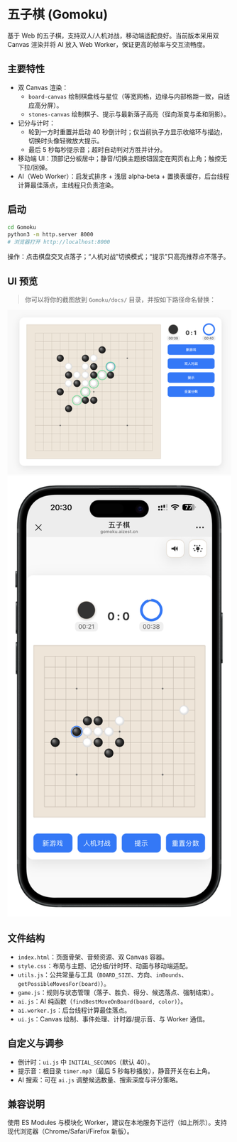 # 五子棋 (Gomoku)

基于 Web 的五子棋，支持双人/人机对战，移动端适配良好。当前版本采用双 Canvas 渲染并将 AI 放入 Web Worker，保证更高的帧率与交互流畅度。

## 主要特性
- 双 Canvas 渲染：
  - `board-canvas` 绘制棋盘线与星位（等宽网格，边缘与内部格距一致，自适应高分屏）。
  - `stones-canvas` 绘制棋子、提示与最新落子高亮（径向渐变与柔和阴影）。
- 记分与计时：
  - 轮到一方时重置并启动 40 秒倒计时；仅当前执子方显示收缩环与描边，切换时头像轻微放大提示。
  - 最后 5 秒每秒提示音；超时自动判对方胜并计分。
- 移动端 UI：顶部记分板居中；静音/切换主题按钮固定在网页右上角；触控无下拉/回弹。
- AI（Web Worker）：启发式排序 + 浅层 alpha‑beta + 置换表缓存，后台线程计算最佳落点，主线程只负责渲染。

## 启动
```bash
cd Gomoku
python3 -m http.server 8000
# 浏览器打开 http://localhost:8000
```

操作：点击棋盘交叉点落子；“人机对战”切换模式；“提示”只高亮推荐点不落子。

## UI 预览
> 你可以将你的截图放到 `Gomoku/docs/` 目录，并按如下路径命名替换：

![桌面端](docs/screenshot-desktop.png)
![移动端](docs/screenshot-mobile.png)

## 文件结构
- `index.html`：页面骨架、音频资源、双 Canvas 容器。
- `style.css`：布局与主题、记分板/计时环、动画与移动端适配。
- `utils.js`：公共常量与工具（`BOARD_SIZE`、方向、`inBounds`、`getPossibleMovesFor(board)`）。
- `game.js`：规则与状态管理（落子、胜负、得分、候选落点、强制结束）。
- `ai.js`：AI 纯函数（`findBestMoveOnBoard(board, color)`）。
- `ai.worker.js`：后台线程计算最佳落点。
- `ui.js`：Canvas 绘制、事件处理、计时器/提示音、与 Worker 通信。

## 自定义与调参
- 倒计时：`ui.js` 中 `INITIAL_SECONDS`（默认 40）。
- 提示音：根目录 `timer.mp3`（最后 5 秒每秒播放），静音开关在右上角。
- AI 搜索：可在 `ai.js` 调整候选数量、搜索深度与评分策略。

## 兼容说明
使用 ES Modules 与模块化 Worker，建议在本地服务下运行（如上所示）。支持现代浏览器（Chrome/Safari/Firefox 新版）。
